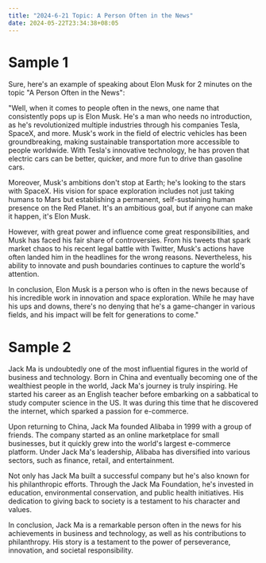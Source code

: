 ```yaml
---
title: "2024-6-21 Topic: A Person Often in the News"
date: 2024-05-22T23:34:38+08:05
---
```


# Sample 1
Sure, here's an example of speaking about Elon Musk for 2 minutes on the topic "A Person Often in the News":

"Well, when it comes to people often in the news, one name that consistently pops up is Elon Musk. He's a man who needs no introduction, as he's revolutionized multiple industries through his companies Tesla, SpaceX, and more. Musk's work in the field of electric vehicles has been groundbreaking, making sustainable transportation more accessible to people worldwide. With Tesla's innovative technology, he has proven that electric cars can be better, quicker, and more fun to drive than gasoline cars.

Moreover, Musk's ambitions don't stop at Earth; he's looking to the stars with SpaceX. His vision for space exploration includes not just taking humans to Mars but establishing a permanent, self-sustaining human presence on the Red Planet. It's an ambitious goal, but if anyone can make it happen, it's Elon Musk.

However, with great power and influence come great responsibilities, and Musk has faced his fair share of controversies. From his tweets that spark market chaos to his recent legal battle with Twitter, Musk's actions have often landed him in the headlines for the wrong reasons. Nevertheless, his ability to innovate and push boundaries continues to capture the world's attention.

In conclusion, Elon Musk is a person who is often in the news because of his incredible work in innovation and space exploration. While he may have his ups and downs, there's no denying that he's a game-changer in various fields, and his impact will be felt for generations to come."

# Sample 2
Jack Ma is undoubtedly one of the most influential figures in the world of business and technology. Born in China and eventually becoming one of the wealthiest people in the world, Jack Ma's journey is truly inspiring. He started his career as an English teacher before embarking on a sabbatical to study computer science in the US. It was during this time that he discovered the internet, which sparked a passion for e-commerce.

Upon returning to China, Jack Ma founded Alibaba in 1999 with a group of friends. The company started as an online marketplace for small businesses, but it quickly grew into the world's largest e-commerce platform. Under Jack Ma's leadership, Alibaba has diversified into various sectors, such as finance, retail, and entertainment.

Not only has Jack Ma built a successful company but he's also known for his philanthropic efforts. Through the Jack Ma Foundation, he's invested in education, environmental conservation, and public health initiatives. His dedication to giving back to society is a testament to his character and values.

In conclusion, Jack Ma is a remarkable person often in the news for his achievements in business and technology, as well as his contributions to philanthropy. His story is a testament to the power of perseverance, innovation, and societal responsibility.
